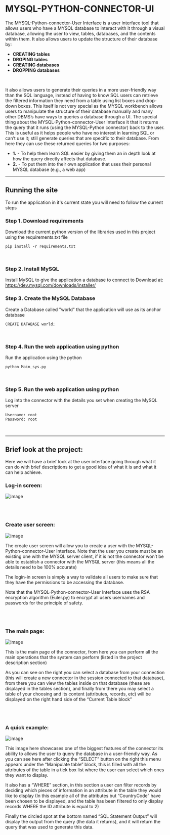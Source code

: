 # MYSQL-PYTHON-CONNECTOR-UI
The MYSQL-Python-connector-User Interface is a user interface tool that allows users who have a 
MYSQL database to interact with it through a visual database, allowing the user to view, tables, databases, 
and the contents within them. It also allows users to update the structure of their database by:   
- **CREATING tables**
- **DROPING tables**
- **CREATING databases**
- **DROPPING databases**

<br>
    
It also allows users to generate their queries in a more user-friendly way than the SQL language, instead of having to know SQL users can retrieve the 
filtered information they need from a table using list boxes and drop-down boxes.
This itself is not very special as the MYSQL workbench allows users to manipulate the structure of their database manually and many other DBMS’s 
have ways to queries a database through a UI. The special thing about the MYSQL-Python-connector-User Interface it that it returns the query that it 
runs (using the MYSQL-Python connector) back to the user. This is useful as it helps people who have no interest in learning SQL or can’t use it; 
still generate queries that are specific to their database. From here they can use these returned queries for two purposes:
- **1.** - To help them learn SQL easier by giving them an in depth look at how the query directly affects that database.
- **2.** - To put them into their own application that uses their personal MYSQL database (e.g., a web app) 


---


## Running the site
To run the application in it's current state you will need to follow the current steps


### Step 1. Download requirements
Download the current python version of the libraries used in this project using the requirements.txt file
```
pip install -r requirements.txt
```
<br>


### Step 2. Install MySQL
Install MySQL to give the application a database to connect to
Download at: https://dev.mysql.com/downloads/installer/
<br>


### Step 3. Create the MySQL Database
Create a Database called "world" that the application will use as its anchor database
```
CREATE DATABASE world;
```
<br>


### Step 4. Run the web application using python
Run the application using the python
```
python Main_sys.py
```
<br>


### Step 5. Run the web application using python
Log into the connector with the details you set when creating the MySQL server
```
Username: root
Password: root
```
<br>


---


## Brief look at the project:

Here we will have a brief look at the user interface going through what it can do with brief descriptions to get a good idea of what it is and what it can help achieve.
  

### Log-in screen:
![image](https://user-images.githubusercontent.com/87393875/195882288-26f6094e-e957-4f8b-9029-ef69702c2ba8.png)

<br>

<br>


### Create user screen:
![image](https://user-images.githubusercontent.com/87393875/195882330-6861ea85-5a86-4485-bde5-a43190d4f351.png)


The create user screen will allow you to create a user with the MYSQL-Python-connector-User Interface. 
Note that the user you create must be an existing one with the MYSQL server client, if it is not the connector won’t 
be able to establish a connector with the MYSQL server (this means all the details need to be 100% accurate)

The login-in screen is simply a way to validate all users to make sure that they have the permissions to be accessing 
the database. 

Note that the MYSQL-Python-connector-User Interface uses the RSA encryption algorithm (Euler.py) to encrypt all users 
usernames and passwords for the principle of safety.

<br>

<br>


### The main page:
![image](https://user-images.githubusercontent.com/87393875/195882514-61bb635d-75fc-473f-9eb6-ef271e027ae4.png)

This is the main page of the connector, from here you can perform all the main operations that the system can perform 
(listed in the project description section)

As you can see on the right you can select a database from your connection (this will create a new connector in the 
session connected to that database), from there you can view the tables inside on that database 
(these are displayed in the tables section), and finally from there you may select a table 
of your choosing and its content (attributes, records, etc) will be displayed on the right hand side of 
the “Current Table block”

<br>

<br>


### A quick example:
![image](https://user-images.githubusercontent.com/87393875/195882608-837e3ff0-a665-4fa8-afbd-1801a9145d76.png)

This image here showcases one of the biggest features of the connector its ability to allows the user to query 
the database in a user-friendly way. 
As you can see here after clicking the “SELECT” button on the right this menu appears under the “Manipulate table” block, 
this is filled with all the attributes of the table in a tick box list where the user can select which ones they want 
to display. 

It also has a “WHERE” section, in this section a 
user can filter records by deciding which pieces of information in an attribute in the table they would like to display 
(In this example all of the attributes but “CountryCode” have been chosen to be displayed, and the table has been filtered 
to only display records WHERE the ID attribute is equal to 2)

Finally the circled spot at the bottom named “SQL Statement Output” will display the output 
from the query (the data it returns), and it will return the query that was used to generate this data.



